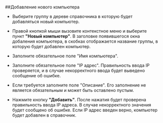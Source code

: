 ##Добавление нового компьютера

* Выберите группу в дереве справочника в которую будет добавляться новый компьютер.

* Правой кнопкой мыши вызовите контекстное меню и выберите пункт **"Новый компьютер"**. В заголовке появившегося окна добаления компьютера, в скобках отображается название группы, в которую будет добавлен компьютер.

* Заполните обязательное поле "Имя компьютера".

* Заполните обязательное поле "IP адрес". Правильность ввода IP проверяется, и в случае некорректного ввода будет выведено сообщение об ошибке.

* Если требуется заполните поле "Описание". Его заполнение не является обязательным и может быть оставлено пустым.

* Нажмите кнопку **"Добавить"**. После нажатия будет проверена правильность ввода IP адреса. В случае некорректного значения будет сообщено об ошибке. Если IP адрес введен верно, компьютер будет добавлен в справочник.